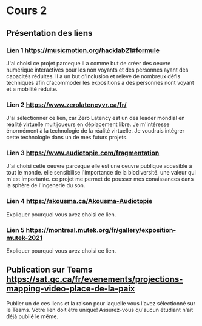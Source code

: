 # Cours 2
## Présentation des liens

### Lien 1 https://musicmotion.org/hacklab21#formule

J'ai choisi ce projet parceque il a comme but de créer des oeuvre numérique interactives pour les non voyants et des personnes ayant des capacités réduites. Il a un but d'inclusion et relève de nombreux défis techniques afin d'acommoder les expositions a des personnes nont voyant et a mobilité réduite.  

### Lien 2 https://www.zerolatencyvr.ca/fr/
J'ai sélectionner ce lien, car Zero Latency est un des leader mondial en réalité virtuelle multijoueurs en déplacement libre. Je m'intéresse énormément à la technologie de la réalité virtuelle. Je voudrais intégrer cette technologie dans un de mes futurs projets.

### Lien 3 https://www.audiotopie.com/fragmentation
J'ai choisi cette oeuvre parceque elle est une oeuvre publique accesible à tout le monde. elle sensibilise l'importance de la biodiversité. une valeur qui m'est importante.
ce projet me permet de pousser mes conaissances dans la sphère de l'ingenerie du son.

### Lien 4 https://akousma.ca/Akousma-Audiotopie
Expliquer pourquoi vous avez choisi ce lien. 

### Lien 5 https://montreal.mutek.org/fr/gallery/exposition-mutek-2021
Expliquer pourquoi vous avez choisi ce lien.  

## Publication sur Teams https://sat.qc.ca/fr/evenements/projections-mapping-video-place-de-la-paix
Publier un de ces liens et la raison pour laquelle vous l'avez sélectionné sur le Teams. Votre lien doit être unique! Assurez-vous qu'aucun étudiant n'ait déjà publié le même. 
